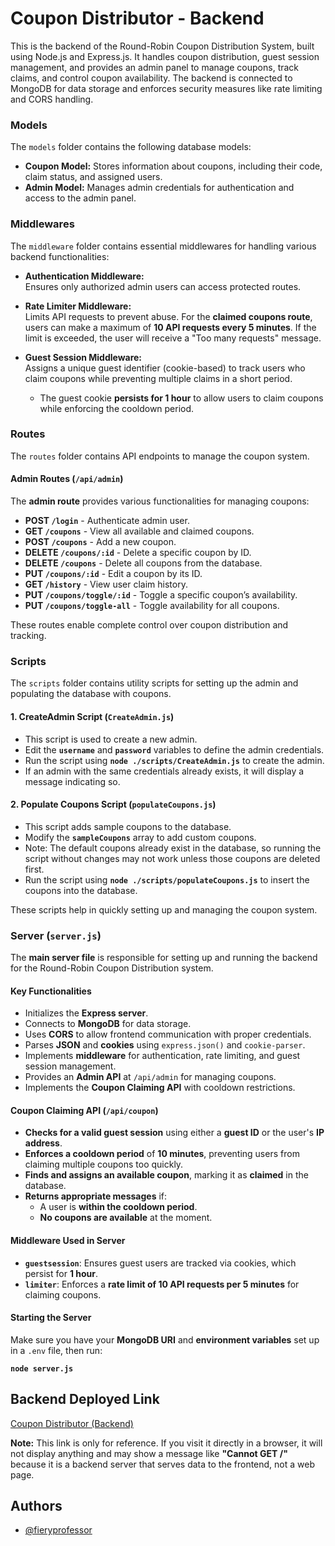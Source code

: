 
# Coupon Distributor - Backend

This is the backend of the Round-Robin Coupon Distribution System, built using Node.js and Express.js. It handles coupon distribution, guest session management, and provides an admin panel to manage coupons, track claims, and control coupon availability. The backend is connected to MongoDB for data storage and enforces security measures like rate limiting and CORS handling.    
   



### Models  

The `models` folder contains the following database models:  

- **Coupon Model:** Stores information about coupons, including their code, claim status, and assigned users.  
- **Admin Model:** Manages admin credentials for authentication and access to the admin panel. 
### Middlewares  

The `middleware` folder contains essential middlewares for handling various backend functionalities:  

- **Authentication Middleware:**  
  Ensures only authorized admin users can access protected routes.  

- **Rate Limiter Middleware:**  
  Limits API requests to prevent abuse. For the **claimed coupons route**, users can make a maximum of **10 API requests every 5 minutes**. If the limit is exceeded, the user will receive a "Too many requests" message.  

- **Guest Session Middleware:**  
  Assigns a unique guest identifier (cookie-based) to track users who claim coupons while preventing multiple claims in a short period.  
  - The guest cookie **persists for 1 hour** to allow users to claim coupons while enforcing the cooldown period.  

### Routes  

The `routes` folder contains API endpoints to manage the coupon system.  

#### **Admin Routes (`/api/admin`)**  
The **admin route** provides various functionalities for managing coupons:  

- **POST `/login`** - Authenticate admin user.  
- **GET `/coupons`** - View all available and claimed coupons.  
- **POST `/coupons`** - Add a new coupon.  
- **DELETE `/coupons/:id`** - Delete a specific coupon by ID.  
- **DELETE `/coupons`** - Delete all coupons from the database.  
- **PUT `/coupons/:id`** - Edit a coupon by its ID.  
- **GET `/history`** - View user claim history.  
- **PUT `/coupons/toggle/:id`** - Toggle a specific coupon’s availability.  
- **PUT `/coupons/toggle-all`** - Toggle availability for all coupons.  

These routes enable complete control over coupon distribution and tracking.  

### Scripts  

The `scripts` folder contains utility scripts for setting up the admin and populating the database with coupons.  

#### **1. CreateAdmin Script (`CreateAdmin.js`)**  
- This script is used to create a new admin.  
- Edit the **`username`** and **`password`** variables to define the admin credentials.  
- Run the script using **`node ./scripts/CreateAdmin.js`** to create the admin.  
- If an admin with the same credentials already exists, it will display a message indicating so.  

#### **2. Populate Coupons Script (`populateCoupons.js`)**  
- This script adds sample coupons to the database.  
- Modify the **`sampleCoupons`** array to add custom coupons.  
- Note: The default coupons already exist in the database, so running the script without changes may not work unless those coupons are deleted first.  
- Run the script using **`node ./scripts/populateCoupons.js`** to insert the coupons into the database.  

These scripts help in quickly setting up and managing the coupon system.  
### Server (`server.js`)  

The **main server file** is responsible for setting up and running the backend for the Round-Robin Coupon Distribution system.  

#### Key Functionalities  
- Initializes the **Express server**.  
- Connects to **MongoDB** for data storage.  
- Uses **CORS** to allow frontend communication with proper credentials.  
- Parses **JSON** and **cookies** using `express.json()` and `cookie-parser`.  
- Implements **middleware** for authentication, rate limiting, and guest session management.  
- Provides an **Admin API** at `/api/admin` for managing coupons.  
- Implements the **Coupon Claiming API** with cooldown restrictions.  

#### Coupon Claiming API (`/api/coupon`)  
- **Checks for a valid guest session** using either a **guest ID** or the user's **IP address**.  
- **Enforces a cooldown period** of **10 minutes**, preventing users from claiming multiple coupons too quickly.  
- **Finds and assigns an available coupon**, marking it as **claimed** in the database.  
- **Returns appropriate messages** if:  
  - A user is **within the cooldown period**.  
  - **No coupons are available** at the moment.  

#### Middleware Used in Server  
- **`guestsession`**: Ensures guest users are tracked via cookies, which persist for **1 hour**.  
- **`limiter`**: Enforces a **rate limit of 10 API requests per 5 minutes** for claiming coupons.  

#### Starting the Server  
Make sure you have your **MongoDB URI** and **environment variables** set up in a `.env` file, then run:  

**`node server.js`**

## Backend Deployed Link  

[Coupon Distributor (Backend)](https://round-robin-coupons-5914.onrender.com)  

**Note:** This link is only for reference. If you visit it directly in a browser, it will not display anything and may show a message like **"Cannot GET /"** because it is a backend server that serves data to the frontend, not a web page.
## Authors

- [@fieryprofessor](https://www.github.com/fieryprofessor)

